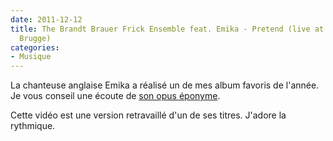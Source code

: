 ```yaml
---
date: 2011-12-12
title: The Brandt Brauer Frick Ensemble feat. Emika - Pretend (live at Concertgebouw
  Brugge)
categories:
- Musique
---
```

La chanteuse anglaise Emika a réalisé un de mes album favoris de l'année. Je vous conseil une écoute de <a title="L'album Emik sur le site ninjatune" href="https://ninjatune.net/release/emika/emika">son opus éponyme</a>.

Cette vidéo est une version retravaillé d'un de ses titres. J'adore la rythmique.
